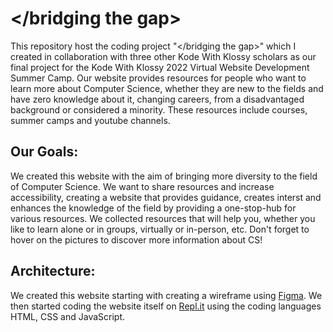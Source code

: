 # </bridging the gap>
This repository host the coding project "</bridging the gap>" which I created in collaboration with three other Kode With Klossy scholars as our final project for the Kode With Klossy 2022 Virtual Website Development Summer Camp. 
Our website provides resources for people who want to learn more about Computer Science, whether they are new to the fields and have zero knowledge about it, changing careers, from a disadvantaged background or considered a minority. 
These resources include courses, summer camps and youtube channels. 
## Our Goals: 
We created this website with the aim of bringing more diversity to the field of Computer Science. We want to share resources and increase accessibility, creating a website that provides guidance, creates interst and enhances the knowledge of the field by providing a one-stop-hub for various resources.
We collected resources that will help you, whether you like to learn alone or in groups, virtually or in-person, etc. 
Don't forget to hover on the pictures to discover more information about CS!
## Architecture: 
We created this website starting with creating a wireframe using [Figma](https://www.figma.com/). 
We then started coding the website itself on [Repl.it](https://replit.com/) using the coding languages HTML, CSS and JavaScript. 




